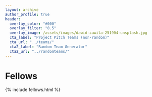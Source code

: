 ```yaml
---
layout: archive
author_profile: true
header:
  overlay_color: "#000"
  overlay_filter: "0.5"
  overlay_image: /assets/images/dawid-zawila-251904-unsplash.jpg
  cta_label: "Project Pitch Teams (non-random)"
  cta_url: "../teams/"
  cta2_label: "Random Team Generator"
  cta2_url: "../randomteams/"
---
```

# Fellows
{% include fellows.html %}
